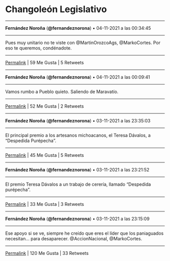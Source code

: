 # Changoleón Legislativo
*****
**Fernández Noroña** (**@fernandeznorona**) • 04-11-2021 a las 00:34:45
*****
Pues muy unitario no te viste con @MartinOrozcoAgs, @MarkoCortes. Por eso te queremos, condénadote.
*****
[Permalink](https://twitter.com/fernandeznorona/status/1456057294056157189) | 59 Me Gusta | 5 Retweets
*****
**Fernández Noroña** (**@fernandeznorona**) • 04-11-2021 a las 00:09:41
*****
Vamos rumbo a Pueblo quieto. Saliendo de Maravatío.
*****
[Permalink](https://twitter.com/fernandeznorona/status/1456050985273413635) | 52 Me Gusta | 2 Retweets
*****
**Fernández Noroña** (**@fernandeznorona**) • 03-11-2021 a las 23:35:03
*****
El principal premio a los artesanos michoacanos, el Teresa Dávalos, a “Despedida Purépecha”.
*****
[Permalink](https://twitter.com/fernandeznorona/status/1456042270860455936) | 45 Me Gusta | 5 Retweets
*****
**Fernández Noroña** (**@fernandeznorona**) • 03-11-2021 a las 23:21:52
*****
El premio Teresa Dávalos a un trabajo de cerería, llamado “Despedida purépecha”.
*****
[Permalink](https://twitter.com/fernandeznorona/status/1456038949475045376) | 33 Me Gusta | 3 Retweets
*****
**Fernández Noroña** (**@fernandeznorona**) • 03-11-2021 a las 23:15:09
*****
Ese apoyo si se ve, siempre he creído que eres el líder que los paniaguados necesitan… para desaparecer. @AccionNacional, @MarkoCortes.
*****
[Permalink](https://twitter.com/fernandeznorona/status/1456037259296133125) | 120 Me Gusta | 33 Retweets